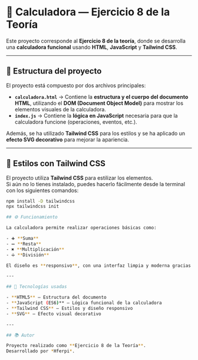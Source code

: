 # 🧮 Calculadora — Ejercicio 8 de la Teoría

Este proyecto corresponde al **Ejercicio 8 de la teoría**, donde se desarrolla una **calculadora funcional** usando **HTML**, **JavaScript** y **Tailwind CSS**.

---

## 📁 Estructura del proyecto

El proyecto está compuesto por dos archivos principales:

- **`calculadora.html`** → Contiene la **estructura y el cuerpo del documento HTML**, utilizando el **DOM (Document Object Model)** para mostrar los elementos visuales de la calculadora.  
- **`index.js`** → Contiene la **lógica en JavaScript** necesaria para que la calculadora funcione (operaciones, eventos, etc.).  

Además, se ha utilizado **Tailwind CSS** para los estilos y se ha aplicado un **efecto SVG decorativo** para mejorar la apariencia.

---

## 🎨 Estilos con Tailwind CSS

El proyecto utiliza **Tailwind CSS** para estilizar los elementos.  
Si aún no lo tienes instalado, puedes hacerlo fácilmente desde la terminal con los siguientes comandos:

```bash
npm install -D tailwindcss
npx tailwindcss init

## ⚙️ Funcionamiento

La calculadora permite realizar operaciones básicas como:

- ➕ **Suma**  
- ➖ **Resta**  
- ✖️ **Multiplicación**  
- ➗ **División**

El diseño es **responsivo**, con una interfaz limpia y moderna gracias a **Tailwind CSS**.

---

## 🚀 Tecnologías usadas

- **HTML5** — Estructura del documento  
- **JavaScript (ES6)** — Lógica funcional de la calculadora  
- **Tailwind CSS** — Estilos y diseño responsivo  
- **SVG** — Efecto visual decorativo  

---

## 📚 Autor

Proyecto realizado como **Ejercicio 8 de la Teoría**.  
Desarrollado por *Hferpi*.

